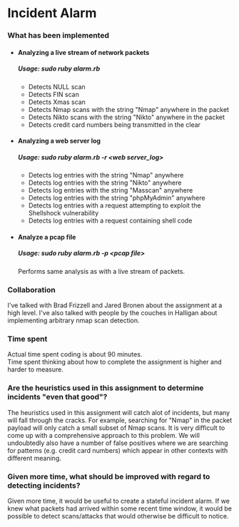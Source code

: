 <h1>Incident Alarm</h1>

<h3>What has been implemented</h3>
<ul>
<li>
<h4>Analyzing a live stream of network packets</h4>
<h5>Usage: sudo ruby alarm.rb</h5>
<ul>
<li>Detects NULL scan</li>
<li>Detects FIN scan</li>
<li>Detects Xmas scan</li>
<li>Detects Nmap scans with the string "Nmap" anywhere in the packet</li>
<li>Detects Nikto scans with the string "Nikto" anywhere in the packet</li>
<li>Detects credit card numbers being transmitted in the clear</li>
</ul>
</li>
<li>
<h4>Analyzing a web server log</h4>
<h5>Usage: sudo ruby alarm.rb -r &lt;web server_log&gt;</h5>
<ul>
<li>Detects log entries with the string "Nmap" anywhere</li>
<li>Detects log entries with the string "Nikto" anywhere</li>
<li>Detects log entries with the string "Masscan" anywhere</li>
<li>Detects log entries with the string "phpMyAdmin" anywhere</li>
<li>Detects log entries with a request attempting to exploit the Shellshock vulnerability</li>
<li>Detects log entries with a request containing shell code</li>
</ul>
</li>
<li>
<h4>Analyze a pcap file</h4>
<h5>Usage: sudo ruby alarm.rb -p &lt;pcap file&gt;</h5>
Performs same analysis as with a live stream of packets.
</li>
</ul>

<h3>Collaboration</h3>
I've talked with Brad Frizzell and Jared Bronen about the assignment at a high level. I've also talked with people by the couches in Halligan about implementing arbitrary nmap scan detection. 

<h3>Time spent</h3>
Actual time spent coding is about 90 minutes.<br>
Time spent thinking about how to complete the assignment is higher and harder to measure.<br>

<h3>Are the heuristics used in this assignment to determine incidents "even that good"?</h3>
The heuristics used in this assignment will catch alot of incidents, but many will fall through the cracks. For example, searching for "Nmap" in the packet payload will only catch a small subset of Nmap scans. It is very difficult to come up with a comprehensive approach to this problem. We will undoubtedly also have a number of false positives where we are searching for patterns (e.g. credit card numbers) which appear in other contexts with different meaning.

<h3>Given more time, what should be improved with regard to detecting incidents?</h3>
Given more time, it would be useful to create a stateful incident alarm. If we knew what packets had arrived within some recent time window, it would be possible to detect scans/attacks that would otherwise be difficult to notice.
